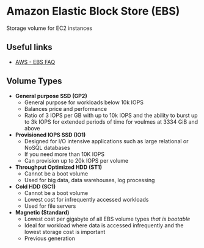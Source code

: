 # Amazon Elastic Block Store (EBS)
Storage volume for EC2 instances

## Useful links
- [AWS - EBS FAQ](https://aws.amazon.com/ebs/faqs/)

## Volume Types
- **General purpose SSD (GP2)**
    - General purpose for workloads below 10k IOPS
    - Balances price and performance
    - Ratio of 3 IOPS per GB with up to 10k IOPS and the ability to burst up to 3k IOPS for extended periods of time for voulmes at 3334 GiB and above
- **Provisioned IOPS SSD (IO1)**
    - Designed for I/O intensive applications such as large relational or NoSQL databases
    - If you need more than 10K IOPS
    - Can provision up to 20k IOPS per volume
- **Throughput Optimized HDD (ST1)**
    - Cannot be a boot volume
    - Used for big data, data warehouses, log processing
- **Cold HDD (SC1)**
    - Cannot be a boot volume
    - Lowest cost for infrequently accessed workloads
    - Used for file servers
- **Magnetic (Standard)**
    - Lowest cost per gigabyte of all EBS volume types *that is bootable*
    - Ideal for workload where data is accessed infrequently and the lowest storage cost is important
    - Previous generation